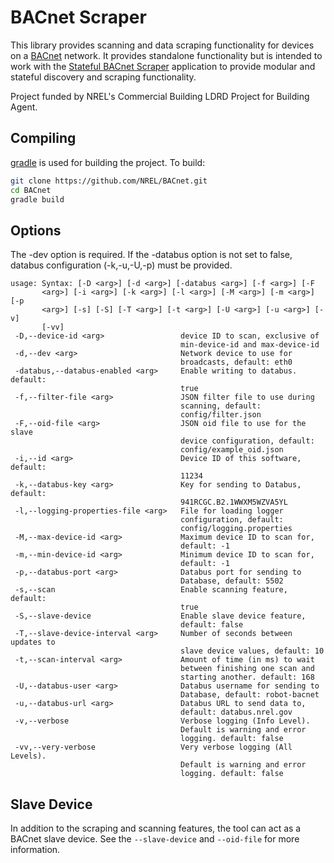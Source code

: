 BACnet Scraper
===============

This library provides scanning and data scraping functionality for devices on a [BACnet](http://www.bacnet.org/) network.  It provides standalone functionality but is intended to work with the [Stateful BACnet Scraper](https://github.com/nrel/bacnet-state) application to provide modular and stateful discovery and scraping functionality.

Project funded by NREL's Commercial Building LDRD Project for Building Agent.

Compiling
---------

[gradle](http://www.gradle.org/) is used for building the project. To build:

```sh
git clone https://github.com/NREL/BACnet.git
cd BACnet
gradle build
```
Options
---------
The -dev option is required.  If the -databus option is not set to false, databus configuration (-k,-u,-U,-p) must be provided.  

````
usage: Syntax: [-D <arg>] [-d <arg>] [-databus <arg>] [-f <arg>] [-F                              
       <arg>] [-i <arg>] [-k <arg>] [-l <arg>] [-M <arg>] [-m <arg>] [-p                          
       <arg>] [-s] [-S] [-T <arg>] [-t <arg>] [-U <arg>] [-u <arg>] [-v]                          
       [-vv]                                                                                      
 -D,--device-id <arg>                 device ID to scan, exclusive of                             
                                      min-device-id and max-device-id                             
 -d,--dev <arg>                       Network device to use for                                   
                                      broadcasts, default: eth0                                   
 -databus,--databus-enabled <arg>     Enable writing to databus. default:                         
                                      true                                                        
 -f,--filter-file <arg>               JSON filter file to use during                              
                                      scanning, default:                                          
                                      config/filter.json
 -F,--oid-file <arg>                  JSON oid file to use for the slave
                                      device configuration, default:
                                      config/example_oid.json
 -i,--id <arg>                        Device ID of this software, default:
                                      11234
 -k,--databus-key <arg>               Key for sending to Databus, default:
                                      941RCGC.B2.1WWXM5WZVA5YL
 -l,--logging-properties-file <arg>   File for loading logger
                                      configuration, default:
                                      config/logging.properties
 -M,--max-device-id <arg>             Maximum device ID to scan for,
                                      default: -1
 -m,--min-device-id <arg>             Minimum device ID to scan for,
                                      default: -1
 -p,--databus-port <arg>              Databus port for sending to
                                      Database, default: 5502
 -s,--scan                            Enable scanning feature, default:
                                      true
 -S,--slave-device                    Enable slave device feature,
                                      default: false
 -T,--slave-device-interval <arg>     Number of seconds between updates to
                                      slave device values, default: 10
 -t,--scan-interval <arg>             Amount of time (in ms) to wait
                                      between finishing one scan and
                                      starting another. default: 168
 -U,--databus-user <arg>              Databus username for sending to
                                      Database, default: robot-bacnet
 -u,--databus-url <arg>               Databus URL to send data to,
                                      default: databus.nrel.gov
 -v,--verbose                         Verbose logging (Info Level).
                                      Default is warning and error
                                      logging. default: false
 -vv,--very-verbose                   Very verbose logging (All Levels).
                                      Default is warning and error
                                      logging. default: false
````

Slave Device
------------

In addition to the scraping and scanning features, the tool can act as a BACnet slave device. See the `--slave-device` and `--oid-file` for more information.

